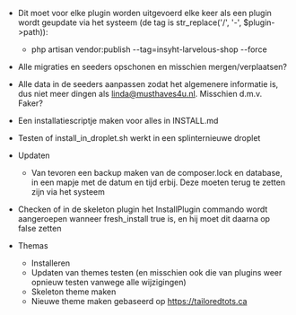 - Dit moet voor elke plugin worden uitgevoerd elke keer als een plugin wordt geupdate via het systeem (de tag is str_replace('/', '-', $plugin->path)):
  - php artisan vendor:publish --tag=insyht-larvelous-shop --force
- Alle migraties en seeders opschonen en misschien mergen/verplaatsen?
- Alle data in de seeders aanpassen zodat het algemenere informatie is, dus niet meer dingen als linda@musthaves4u.nl. Misschien d.m.v. Faker?
- Een installatiescriptje maken voor alles in INSTALL.md

- Testen of install_in_droplet.sh werkt in een splinternieuwe droplet




- Updaten
  - Van tevoren een backup maken van de composer.lock en database, in een mapje met de datum en tijd erbij. Deze moeten terug te zetten zijn via het systeem
- Checken of in de skeleton plugin het InstallPlugin commando wordt aangeroepen wanneer fresh_install true is, en hij moet dit daarna op false zetten
- Themas
  - Installeren
  - Updaten van themes testen (en misschien ook die van plugins weer opnieuw testen vanwege alle wijzigingen)
  - Skeleton theme maken
  - Nieuwe theme maken gebaseerd op https://tailoredtots.ca

